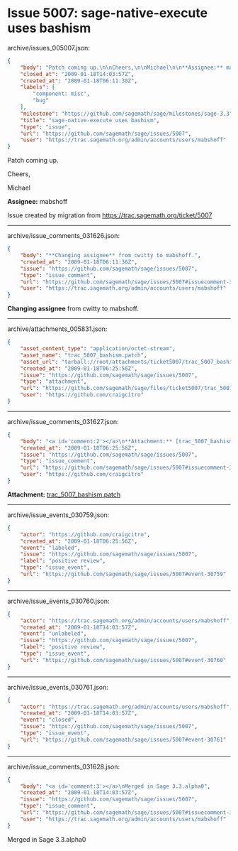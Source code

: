 # Issue 5007: sage-native-execute uses bashism

archive/issues_005007.json:
```json
{
    "body": "Patch coming up.\n\nCheers,\n\nMichael\n\n**Assignee:** mabshoff\n\nIssue created by migration from https://trac.sagemath.org/ticket/5007\n\n",
    "closed_at": "2009-01-18T14:03:57Z",
    "created_at": "2009-01-18T06:11:30Z",
    "labels": [
        "component: misc",
        "bug"
    ],
    "milestone": "https://github.com/sagemath/sage/milestones/sage-3.3",
    "title": "sage-native-execute uses bashism",
    "type": "issue",
    "url": "https://github.com/sagemath/sage/issues/5007",
    "user": "https://trac.sagemath.org/admin/accounts/users/mabshoff"
}
```
Patch coming up.

Cheers,

Michael

**Assignee:** mabshoff

Issue created by migration from https://trac.sagemath.org/ticket/5007





---

archive/issue_comments_031626.json:
```json
{
    "body": "**Changing assignee** from cwitty to mabshoff.",
    "created_at": "2009-01-18T06:11:36Z",
    "issue": "https://github.com/sagemath/sage/issues/5007",
    "type": "issue_comment",
    "url": "https://github.com/sagemath/sage/issues/5007#issuecomment-31626",
    "user": "https://trac.sagemath.org/admin/accounts/users/mabshoff"
}
```

**Changing assignee** from cwitty to mabshoff.



---

archive/attachments_005831.json:
```json
{
    "asset_content_type": "application/octet-stream",
    "asset_name": "trac_5007_bashism.patch",
    "asset_url": "tarball://root/attachments/ticket5007/trac_5007_bashism.patch",
    "created_at": "2009-01-18T06:25:56Z",
    "issue": "https://github.com/sagemath/sage/issues/5007",
    "type": "attachment",
    "url": "https://github.com/sagemath/sage/files/ticket5007/trac_5007_bashism.patch",
    "user": "https://github.com/craigcitro"
}
```



---

archive/issue_comments_031627.json:
```json
{
    "body": "<a id='comment:2'></a>\n**Attachment:** [trac_5007_bashism.patch](https://github.com/sagemath/sage/files/ticket5007/trac_5007_bashism.patch)",
    "created_at": "2009-01-18T06:25:56Z",
    "issue": "https://github.com/sagemath/sage/issues/5007",
    "type": "issue_comment",
    "url": "https://github.com/sagemath/sage/issues/5007#issuecomment-31627",
    "user": "https://github.com/craigcitro"
}
```

<a id='comment:2'></a>
**Attachment:** [trac_5007_bashism.patch](https://github.com/sagemath/sage/files/ticket5007/trac_5007_bashism.patch)



---

archive/issue_events_030759.json:
```json
{
    "actor": "https://github.com/craigcitro",
    "created_at": "2009-01-18T06:25:56Z",
    "event": "labeled",
    "issue": "https://github.com/sagemath/sage/issues/5007",
    "label": "positive review",
    "type": "issue_event",
    "url": "https://github.com/sagemath/sage/issues/5007#event-30759"
}
```



---

archive/issue_events_030760.json:
```json
{
    "actor": "https://trac.sagemath.org/admin/accounts/users/mabshoff",
    "created_at": "2009-01-18T14:03:57Z",
    "event": "unlabeled",
    "issue": "https://github.com/sagemath/sage/issues/5007",
    "label": "positive review",
    "type": "issue_event",
    "url": "https://github.com/sagemath/sage/issues/5007#event-30760"
}
```



---

archive/issue_events_030761.json:
```json
{
    "actor": "https://trac.sagemath.org/admin/accounts/users/mabshoff",
    "created_at": "2009-01-18T14:03:57Z",
    "event": "closed",
    "issue": "https://github.com/sagemath/sage/issues/5007",
    "type": "issue_event",
    "url": "https://github.com/sagemath/sage/issues/5007#event-30761"
}
```



---

archive/issue_comments_031628.json:
```json
{
    "body": "<a id='comment:3'></a>\nMerged in Sage 3.3.alpha0",
    "created_at": "2009-01-18T14:03:57Z",
    "issue": "https://github.com/sagemath/sage/issues/5007",
    "type": "issue_comment",
    "url": "https://github.com/sagemath/sage/issues/5007#issuecomment-31628",
    "user": "https://trac.sagemath.org/admin/accounts/users/mabshoff"
}
```

<a id='comment:3'></a>
Merged in Sage 3.3.alpha0

